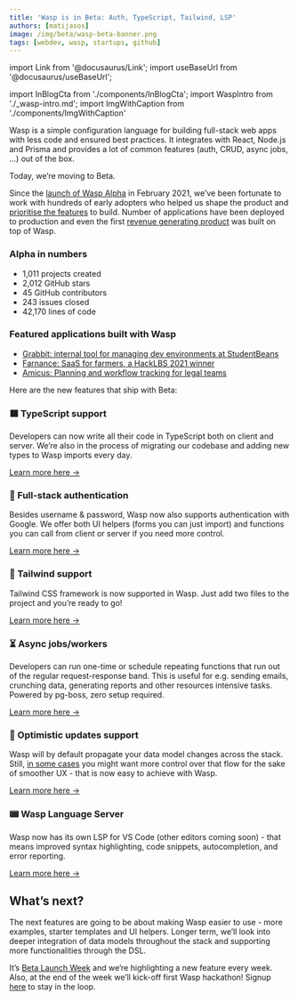 ```yaml
---
title: 'Wasp is in Beta: Auth, TypeScript, Tailwind, LSP'
authors: [matijasos]
image: /img/beta/wasp-beta-banner.png
tags: [webdev, wasp, startups, github]
---
```


import Link from '@docusaurus/Link';
import useBaseUrl from '@docusaurus/useBaseUrl';

import InBlogCta from './components/InBlogCta';
import WaspIntro from './_wasp-intro.md';
import ImgWithCaption from './components/ImgWithCaption'

Wasp is a simple configuration language for building full-stack web apps with less code and ensured best practices. It integrates with React, Node.js and Prisma and provides a lot of common features (auth, CRUD, async jobs, ...) out of the box.

Today, we’re moving to Beta.

<!--truncate-->

Since the [launch of Wasp Alpha](https://news.ycombinator.com/item?id=26091956) in February 2021, we’ve been fortunate to work with hundreds of early adopters who helped us shape the product and [prioritise the features](/blog/2022/11/16/alpha-testing-program-post-mortem#the-feedback) to build. Number of applications have been deployed to production and even the first [revenue generating product](/blog/2022/11/26/erlis-amicus-usecase) was built on top of Wasp.

### Alpha in numbers

- 1,011 projects created
- 2,012 GitHub stars
- 45 GitHub contributors
- 243 issues closed
- 42,170 lines of code

### Featured applications built with Wasp

- [Grabbit: internal tool for managing dev environments at StudentBeans](/blog/2022/11/26/michael-curry-usecase)
- [Farnance: SaaS for farmers, a HackLBS 2021 winner](/blog/2022/10/28/farnance-hackathon-winner)
- [Amicus: Planning and workflow tracking for legal teams](/blog/2022/11/26/erlis-amicus-usecase)

Here are the new features that ship with Beta:

### 🟦 TypeScript support

Developers can now write all their code in TypeScript both on client and server. We’re also in the process of migrating our codebase and adding new types to Wasp imports every day.

[Learn more here →](/blog/2022/11/29/typescript-feature-announcement)

### 🔑 Full-stack authentication

Besides username & password, Wasp now also supports authentication with Google. We offer both UI helpers (forms you can just import) and functions you can call from client or server if you need more control.

[Learn more here →](/blog/2022/11/15/auth-feature-announcement)

### 💨 Tailwind support

Tailwind CSS framework is now supported in Wasp. Just add two files to the project and you’re ready to go!

[Learn more here →](/blog/2022/11/16/tailwind-feature-announcement)

### ⏳ Async jobs/workers

Developers can run one-time or schedule repeating functions that run out of the regular request-response band. This is useful for e.g. sending emails, crunching data, generating reports and other resources intensive tasks. Powered by pg-boss, zero setup required.

[Learn more here →](/blog/2022/06/15/jobs-feature-announcement)

### 🥛 Optimistic updates support

Wasp will by default propagate your data model changes across the stack. Still, [in some cases](https://wasp.sh/blog/2021/12/02/waspello#what-doesnt-work-yet)
you might want more control over that flow for the sake of smoother UX - that is now easy to achieve with Wasp.

[Learn more here →](/blog/2022/11/30/optimistic-update-feature-announcement)

### 📟 Wasp Language Server

Wasp now has its own LSP for VS Code (other editors coming soon) - that means improved syntax highlighting, code snippets, autocompletion, and error reporting.

[Learn more here →](/blog/2022/12/01/beta-ide-improvements)

## What’s next?

The next features are going to be about making Wasp easier to use - more examples, starter templates and UI helpers. Longer term, we’ll look into deeper integration of data models throughout the stack and supporting more functionalities through the DSL.

It’s [Beta Launch Week](/blog/2022/11/26/wasp-beta-launch-week) and we’re highlighting a new feature every week. Also, at the end of the week we’ll kick-off first Wasp hackathon! Signup [here](#newsletter-input) to stay in the loop.
